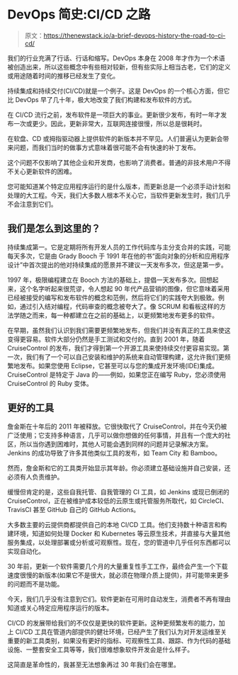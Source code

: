 # DevOps 简史:CI/CD 之路

> 原文：<https://thenewstack.io/a-brief-devops-history-the-road-to-ci-cd/>

我们的行业充满了行话、行话和缩写。DevOps 本身在 2008 年才作为一个术语被创造出来，所以这些概念中有些相对较新，但有些实际上相当古老，它们的定义或用途随着时间的推移已经发生了变化。

持续集成和持续交付(CI/CD)就是一个例子。这是 DevOps 的一个核心方面，但它比 DevOps 早了几十年，极大地改变了我们构建和发布软件的方式。

在 CI/CD 流行之前，发布软件是一项巨大的事业。更新很少发布，有时一年才发布一次或更少。因此，更新非常大，互联网连接很慢，所以总是很耗时。

在软盘、CD 或拇指驱动器上提供软件的新版本并不罕见。人们普遍认为更新会带来问题，而我们当时的做事方式意味着很可能不会有快速的补丁发布。

这个问题不仅影响了其他企业和开发商，也影响了消费者。普通的非技术用户不得不关心更新软件的困难。

您可能知道某个特定应用程序运行的是什么版本，而更新总是一个必须手动计划和处理的大工程。今天，我们大多数人根本不关心它，当软件更新发生时，我们几乎不会注意到它们。

## 我们是怎么到这里的？

持续集成第一。它是定期将所有开发人员的工作代码库与主分支合并的实践，可能每天多次，它是由 Grady Booch 于 1991 年在他的书“面向对象的分析和应用程序设计”中首次提出的他对持续集成的愿景并不建议一天发布多次，但这是第一步。

1997 年，极限编程建立在 Booch 方法的基础上，提倡一天发布多次。回想起来，这个名字听起来很荒谬，令人想起 90 年代产品营销的图像，但它意味着采用已经被接受的编写和发布软件的概念和范例，然后将它们的实践夸大到极致。例如，通过引入结对编程，代码审查的概念被夸大了。像 SCRUM 和看板这样的方法学随之而来，每一种都建立在之前的基础上，以更频繁地发布更多的软件。

在早期，虽然我们认识到我们需要更频繁地发布，但我们并没有真正的工具来使这变得更容易。软件大部分仍然是手工测试和交付的。直到 2001 年，随着 CruiseControl 的发布，我们才得到第一个开源工具来使持续交付更容易实现。第一次，我们有了一个可以自己安装和维护的系统来自动管理构建，这允许我们更频繁地发布。如果您使用 Eclipse，它甚至可以与您的集成开发环境(IDE)集成。CruiseControl 是特定于 Java 的——例如，如果您正在编写 Ruby，您必须使用 CruiseControl 的 Ruby 变体。

## 更好的工具

詹金斯在十年后的 2011 年被释放。它很快取代了 CruiseControl，并在今天仍被广泛使用；它支持多种语言，几乎可以做你想做的任何事情，并且有一个庞大的社区，所以当你遇到困难时，其他人可能会遇到同样的问题并记录解决方案。Jenkins 的成功导致了许多其他类似工具的发布，如 Team City 和 Bamboo。

然而，詹金斯和它的工具类开始显示其年龄。你必须建立基础设施并自己安装，还必须有人负责维护。

缓慢但肯定的是，这些自我托管、自我管理的 CI 工具，如 Jenkins 或现已倒闭的 CruiseControl，正在被维护成本较低的云原生或托管服务所取代，如 CircleCI、TravisCI 甚至 GitHub 自己的 GitHub Actions。

大多数主要的云提供商都提供自己的本地 CI/CD 工具。他们支持数十种语言和构建环境，知道如何处理 Docker 和 Kubernetes 等云原生技术，并直接与大量其他服务集成，以处理部署或分析或可观察性。现在，您的管道中几乎任何东西都可以实现自动化。

30 年前，更新一个软件需要几个月的大量重复性手工工作，最终会产生一个下载速度很慢的新版本(如果它不是很大，就必须在物理介质上提供)，并可能带来更多的问题而不是功能。

今天，我们几乎没有注意到它们。软件更新在可用时自动发生，消费者不再有理由知道或关心特定应用程序运行的版本。

CI/CD 的发展带给我们的不仅仅是更快的软件更新。这种更频繁发布的能力，加上 CI/CD 工具在管道内部提供的健壮环境，已经产生了我们认为对开发运维至关重要的新工具类别，如果没有更好的指标、可观察性工具、跟踪、作为代码的基础设施、一整套安全工具等等，我们很难想象软件开发会是什么样子。

这简直是革命性的，我甚至无法想象再过 30 年我们会在哪里。

<svg xmlns:xlink="http://www.w3.org/1999/xlink" viewBox="0 0 68 31" version="1.1"><title>Group</title> <desc>Created with Sketch.</desc></svg>